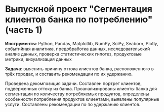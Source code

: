 # Выпускной проект "Сегментация клиентов банка по потреблению" (часть 1)

__Инструменты__: Python, Pandas, Matplotlib, NumPy, SciPy, Seaborn, Plotly, событийная аналитика, предобработка данных, исследовательский анализ данных, проверка статистических гипотез, продуктовые метрики, визуализация данных

__Задача__: выяснить причину оттока клиентов банка, расположенного в трёх городах, и составить рекомендации по их удержанию.

Проведена декомпозиция задачи. Составлен портрет клиентов, подверженных оттоку из банка. Проанализированы клиенты банка для сегментации по количеству потребляемых продуктов, определены особенности потребления продуктов клиентами, выявлены популярные услуги. Составлены рекомендации по по удержанию клиентов.
